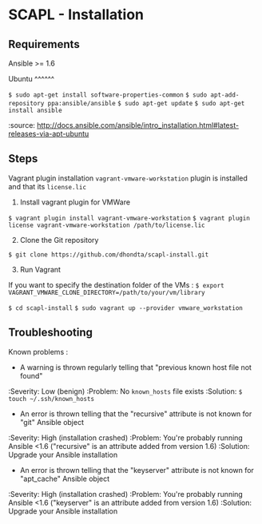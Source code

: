 SCAPL - Installation
====================

Requirements
------------

Ansible >= 1.6

Ubuntu
^^^^^^

 `$ sudo apt-get install software-properties-common`
 `$ sudo apt-add-repository ppa:ansible/ansible`
 `$ sudo apt-get update`
 `$ sudo apt-get install ansible`

:source: http://docs.ansible.com/ansible/intro_installation.html#latest-releases-via-apt-ubuntu


Steps
-----

Vagrant plugin installation `vagrant-vmware-workstation` plugin is installed and that its `license.lic`

1. Install vagrant plugin for VMWare

 `$ vagrant plugin install vagrant-vmware-workstation`
 `$ vagrant plugin license vagrant-vmware-workstation /path/to/license.lic`

2. Clone the Git repository

 `$ git clone https://github.com/dhondta/scapl-install.git`

3. Run Vagrant

 If you want to specify the destination folder of the VMs :
 `$ export VAGRANT_VMWARE_CLONE_DIRECTORY=/path/to/your/vm/library`

 `$ cd scapl-install`
 `$ sudo vagrant up --provider vmware_workstation`


Troubleshooting
---------------

Known problems :

- A warning is thrown regularly telling that "previous known host file not found"

 :Severity: Low (benign)
 :Problem: No `known_hosts` file exists
 :Solution: `$ touch ~/.ssh/known_hosts`

- An error is thrown telling that the "recursive" attribute is not known for "git" Ansible object

 :Severity: High (installation crashed)
 :Problem: You're probably running Ansible <1.6 ("recursive" is an attribute added from version 1.6)
 :Solution: Upgrade your Ansible installation

- An error is thrown telling that the "keyserver" attribute is not known for "apt_cache" Ansible object

 :Severity: High (installation crashed)
 :Problem: You're probably running Ansible <1.6 ("keyserver" is an attribute added from version 1.6)
 :Solution: Upgrade your Ansible installation
